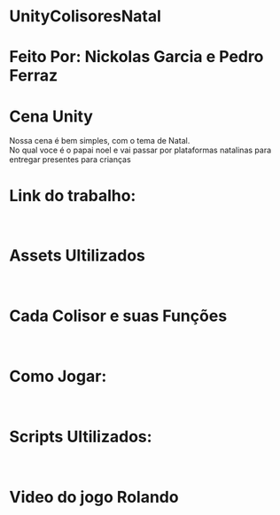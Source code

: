 # UnityColisoresNatal
<h1>Feito Por: Nickolas Garcia e Pedro Ferraz
<h1>Cena Unity</h1>
Nossa cena é bem simples, com o tema de Natal. <br> 
No qual voce é o papai noel e vai passar por plataformas natalinas para entregar presentes para crianças
<h1>Link do trabalho:</h1>

<br>

<H1>Assets Ultilizados</H1>

<br>

<h1>Cada Colisor e suas Funções</h1>



<br>

<h1>Como Jogar:</h1>


<br>

<h1>Scripts Ultilizados:</h1>


<br>

<h1>Video do jogo Rolando</h1>


